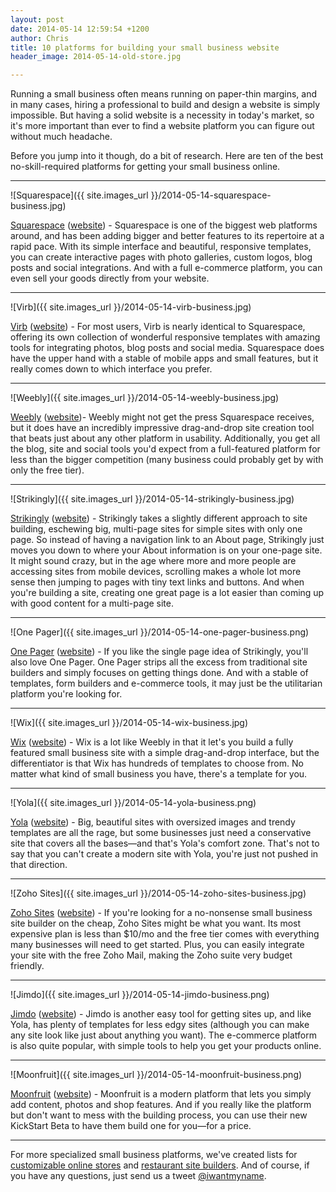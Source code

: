 ```yaml
---
layout: post
date: 2014-05-14 12:59:54 +1200
author: Chris
title: 10 platforms for building your small business website
header_image: 2014-05-14-old-store.jpg

---
```


<!-- excerpt -->

Running a small business often means running on paper-thin margins, and in many cases, hiring a professional to build and design a website is simply impossible. But having a solid website is a necessity in today's market, so it's more important than ever to find a website platform you can figure out without much headache.

Before you jump into it though, do a bit of research. Here are ten of the best no-skill-required platforms for getting your small business online.

<!-- /excerpt -->

***

![Squarespace]({{ site.images_url }}/2014-05-14-squarespace-business.jpg)

[Squarespace](https://iwantmyname.com/features/applications/custom-domain-apps/websites/squarespace-build-your-website-with-own-url) ([website](http://www.squarespace.com/)) - Squarespace is one of the biggest web platforms around, and has been adding bigger and better features to its repertoire at a rapid pace. With its simple interface and beautiful, responsive templates, you can create interactive pages with photo galleries, custom logos, blog posts and social integrations. And with a full e-commerce platform, you can even sell your goods directly from your website. 

***

![Virb]({{ site.images_url }}/2014-05-14-virb-business.jpg)

[Virb](https://iwantmyname.com/services/website-builder/virb-custom-domain) ([website](http://virb.com/)) - For most users, Virb is nearly identical to Squarespace, offering its own collection of wonderful responsive templates with amazing tools for integrating photos, blog posts and social media. Squarespace does have the upper hand with a stable of mobile apps and small features, but it really comes down to which interface you prefer.

***

![Weebly]({{ site.images_url }}/2014-05-14-weebly-business.jpg)

[Weebly](https://iwantmyname.com/features/applications/custom-domain-apps/websites/weebly-create-free-website-with-own-address) ([website](http://www.weebly.com/))- Weebly might not get the press Squarespace receives, but it does have an incredibly impressive drag-and-drop site creation tool that beats just about any other platform in usability. Additionally, you get all the blog, site and social tools you'd expect from a full-featured platform for less than the bigger competition (many business could probably get by with only the free tier).

***

![Strikingly]({{ site.images_url }}/2014-05-14-strikingly-business.jpg)

[Strikingly](https://iwantmyname.com/services/website-builder/strikingly-custom-domain) ([website](https://www.strikingly.com/)) - Strikingly takes a slightly different approach to site building, eschewing big, multi-page sites for simple sites with only one page. So instead of having a navigation link to an About page, Strikingly just moves you down to where your About information is on your one-page site. It might sound crazy, but in the age where more and more people are accessing sites from mobile devices, scrolling makes a whole lot more sense then jumping to pages with tiny text links and buttons. And when you're building a site, creating one great page is a lot easier than coming up with good content for a multi-page site.

***

![One Pager]({{ site.images_url }}/2014-05-14-one-pager-business.png)

[One Pager](https://iwantmyname.com/services/website-builder/onepage-business-websites) ([website](http://onepagerapp.com/)) - If you like the single page idea of Strikingly, you'll also love One Pager. One Pager strips all the excess from traditional site builders and simply focuses on getting things done. And with a stable of templates, form builders and e-commerce tools, it may just be the utilitarian platform you're looking for.

***

![Wix]({{ site.images_url }}/2014-05-14-wix-business.jpg)

[Wix](https://iwantmyname.com/features/applications/custom-domain-apps/websites/wix-make-flash-website-own-url) ([website](http://www.wix.com/)) - Wix is a lot like Weebly in that it let's you build a fully featured small business site with a simple drag-and-drop interface, but the differentiator is that Wix has hundreds of templates to choose from. No matter what kind of small business you have, there's a template for you. 

***

![Yola]({{ site.images_url }}/2014-05-14-yola-business.png)

[Yola](https://iwantmyname.com/features/applications/custom-domain-apps/websites/customise-yola-with-personal-url) ([website](https://www.yola.com/)) - Big, beautiful sites with oversized images and trendy templates are all the rage, but some businesses just need a conservative site that covers all the bases—and that's Yola's comfort zone. That's not to say that you can't create a modern site with Yola, you're just not pushed in that direction.

***

![Zoho Sites]({{ site.images_url }}/2014-05-14-zoho-sites-business.jpg)

[Zoho Sites](https://iwantmyname.com/services/website-builder/register-domain-zoho-sites) ([website](https://www.zoho.com/sites/)) - If you're looking for a no-nonsense small business site builder on the cheap, Zoho Sites might be what you want. Its most expensive plan is less than $10/mo and the free tier comes with everything many businesses will need to get started. Plus, you can easily integrate your site with the free Zoho Mail, making the Zoho suite very budget friendly.

***

![Jimdo]({{ site.images_url }}/2014-05-14-jimdo-business.png)

[Jimdo](https://iwantmyname.com/services/website-builder/jimdo-custom-domain) ([website](http://www.jimdo.com/)) - Jimdo is another easy tool for getting sites up, and like Yola, has plenty of templates for less edgy sites (although you can make any site look like just about anything you want). The e-commerce platform is also quite popular, with simple tools to help you get your products online.

***

![Moonfruit]({{ site.images_url }}/2014-05-14-moonfruit-business.png)

[Moonfruit](https://iwantmyname.com/features/applications/custom-domain-apps/websites/moonfruit-simple-website-builder) ([website](http://www.moonfruit.com/)) - Moonfruit is a modern platform that lets you simply add content, photos and shop features. And if you really like the platform but don't want to mess with the building process, you can use their new KickStart Beta to have them build one for you—for a price.

***

For more specialized small business platforms, we've created lists for [customizable online stores](http://blog.iwantmyname.com/2013/11/13-platforms-for-creating-a-customizable-online-store.html) and [restaurant site builders](http://blog.iwantmyname.com/2014/07/platforms-for-building-restaurant-websites.html). And of course, if you have any questions, just send us a tweet [@iwantmyname](https://twitter.com/iwantmyname).
